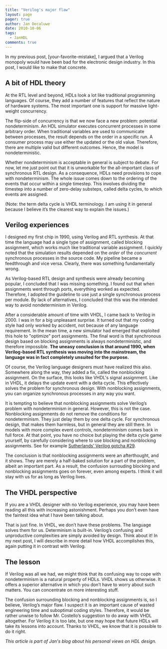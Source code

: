 ```yaml
---
title: "Verilog's major flaw"
layout: page 
pager: true
author: Jan Decaluwe
date: 2010-10-06
tags: 
  - JanHDL
comments: true
---
```

In my previous post, [your-favorite-mistake], I argued that a Verilog monopoly would have been bad for the electronic design industry. In this post, I would like to make that concrete.

## A bit of HDL theory


At the RTL level and beyond, HDLs look a lot like traditional programming languages. Of course, they add a number of features that reflect the nature of hardware systems. The most important one is support for massive light-weight concurrency.

The flip-side of concurrency is that we now face a new problem: potential nondeterminism. An HDL simulator executes concurrent processes in some arbitrary order. When traditional variables are used to communicate between processes, the result depends on the order in a specific run. A consumer process may use either the updated or the old value. Therefore, there are multiple valid but different outcomes. Hence,  the model is nondeterministic.

Whether nondeterminism is acceptable in general is subject to debate. For now, let me just point out that it is unworkable for the all-important class of synchronous RTL design. As a consequence, HDLs need provisions to cope with nondeterminism. The whole issue comes down to the ordering of the events that occur within a single timestep. This involves dividing the timestep into a number of zero-delay substeps, called delta cycles, to which events are assigned.

(Note: the term delta cycle is VHDL terminology. I am using it in general because I believe it’s the clearest way to explain the issues.)

## Verilog experiences

I designed my first chip in 1990, using Verilog and RTL synthesis. At that time the language had a single type of assignment, called blocking assignment, which works much like traditional variable assignment. I quickly noted that the simulation results depended on the <em>order</em> of the <em>concurrent</em> synchronous processes in the source code. My pipeline became a feedthrough and vice versa. Clearly, there was something fundamentally wrong.

As Verilog-based RTL design and synthesis were already becoming popular, I concluded that I was missing something. I found out that when assignments went through ports, everything worked as expected. Therefore, I adopted the guideline to use just a single synchronous process per module. By lack of alternatives, I concluded that this was the intended way to avoid nondeterminism in Verilog.

After a considerable amount of time with VHDL,  I came back to Verilog in 2000. I was in for a big unpleasant surprise. It turned out that my coding style had only worked by accident, not because of any language requirement. In the mean time, a new simulator had emerged that exploited this hole to "optimize" port assignments. The final word is that synchronous design based on blocking assignments is always nondeterministic, and therefore impossible. <strong>The uneasy conclusion is that around 1990, when Verilog-based RTL synthesis was moving into the mainstream, the language was in fact completely unsuited for the purpose.</strong>


Of course, the Verilog language designers must have realized this also. Somewhere along the way, they added a fix, called the nonblocking assignment. On the surface, this looks like VHDL's signal assignment. Like in VHDL, it delays the update event with a delta cycle. This effectively solves the problem for synchronous design. With nonblocking assignments, you can organize synchronous processes in any way you want.

It is tempting to believe that nonblocking assignments solve Verilog’s problem with nondeterminism in general. However, this is not the case. Nonblocking assignments do not remove the conditions for nondeterminism. They just delay them by one delta cycle. For synchronous design, that makes them harmless, but in general they are still there.  In models with more complex event controls, nondeterminism comes back in full force. At that point, you have no choice but playing the delta cycle game yourself, by carefully considering where to use blocking and nonblocking assignments.  See for example <a href="http://www.google.com/url?q=http%3A%2F%2Fbooks.google.be%2Fbooks%3Fid%3D_VGghBpoK6cC%26lpg%3DPR12%26ots%3DF2kIzTXUA3%26dq%3Dsutherland%2520gotcha%252029%26hl%3Den%26pg%3DPA64%23v%3Donepage%26q%26f%3Dfalse">Sutherlands’ Verilog gotcha #29</a>.

The conclusion is that nonblocking assignments were an afterthought, and it shows. They are merely a half-baked solution for a part of the problem, albeit an important part. As a result, the confusion surrouding blocking and nonblocking assignments goes on forever, even among experts. I think it will stay with us for as long as Verilog lives.

## The VHDL perspective

If you are a VHDL designer with no Verilog experience, you may have been reading all this with increasing astonishment. Perhaps you don’t even have the faintest idea what I have been talking about.

That is just fine. In VHDL, we don’t have these problems. The language solves them for us. Determinism is built-in. Verilog’s confusing and unproductive complexities are simply avoided by design. Think about it! In my next post, I will describe in more detail how VHDL accomplishes this, again putting it in contrast with Verilog.

## The lesson

If Verilog was all we had, we might think that its confusing way to cope with nondeterminism is a natural property of HDLs. VHDL shows us otherwise. It offers a superior alternative in which you don’t have to worry about such matters. You can concentrate on more interesting stuff.

The confusion surrounding blocking and nonblocking assignments is, so I believe, Verilog’s major flaw. I suspect it is an important cause of wasted engineering time and suboptimal coding styles. Therefore, it would be rather unwise to follow Mr. Costello’s suggestion to do away with VHDL altogether. For Verilog it is too late, but one may hope that future HDLs will take its lessons into account. Thanks to VHDL, we know that it is possible to do it right.


<em>This article is part of Jan's blog about his personal views on HDL design.</em>
